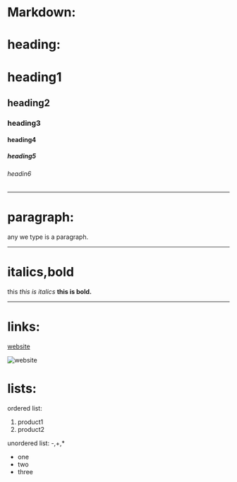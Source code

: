 # Markdown:
# heading:

# heading1
## heading2
### heading3
#### heading4
##### heading5
###### headin6

---

# paragraph:

any we type is a paragraph.

---

# italics,bold

 this *this is italics* **this is bold.**

 ---

 # links:
[website](https://google.com)

![website](image1.jpg)

# lists:
ordered list:
1. product1
2. product2

unordered list:
-,+,*

- one
- two
- three
  


